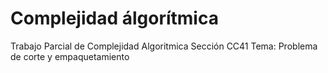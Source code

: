 # Complejidad álgorítmica
Trabajo Parcial de Complejidad Algoritmica
Sección CC41
Tema: Problema de corte y empaquetamiento 

